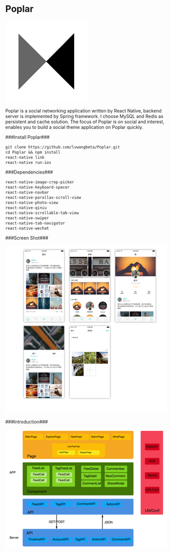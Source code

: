 Poplar
=======

![Poplar](./doc/imgs/Poplar.png)

Poplar is a social networking application written by React Native, backend server is implemented by Spring framework. I choose MySQL and Redis as persistent and cache solution. The focus of Poplar is on social and interest, enables you to build a social theme application on Poplar quickly.


###Install Poplar###

	git clone https://github.com/lvwangbeta/Poplar.git 
	cd Poplar && npm install
	react-native link
	react-native run-ios



###Dependencies###

	react-native-image-crop-picker
	react-native-keyboard-spacer
	react-native-navbar
	react-native-parallax-scroll-view
	react-native-photo-view
	react-native-qiniu
	react-native-scrollable-tab-view
	react-native-swiper
	react-native-tab-navigator
	react-native-wechat


###Screen Shot###


![screenshots](./doc/imgs/screenshot.png)


###Introduction###

![framework](./doc/imgs/framework.png)
